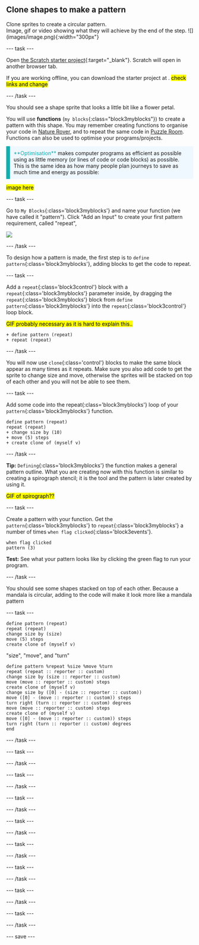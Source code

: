 ## Clone shapes to make a pattern

<div style="display: flex; flex-wrap: wrap">
<div style="flex-basis: 200px; flex-grow: 1; margin-right: 15px;">
Clone sprites to create a circular pattern.
</div>
<div>
Image, gif or video showing what they will achieve by the end of the step. ![](images/image.png){:width="300px"}
</div>
</div>

--- task ---

Open [the Scratch starter project](https://scratch.mit.edu/projects/CHANGE/editor/){:target="_blank"}. Scratch will open in another browser tab. 

If you are working offline, you can download the starter project at [](https://rpf.io/p/en/puzzle-room). <mark>check links and change</mark>

--- /task ---

You should see a shape sprite that looks a little bit like a flower petal.

You will use **functions** (`my blocks`{:class="block3myblocks"}) to create a pattern with this shape. You may remember creating functions to organise your code in [Nature Rover](https://projects.raspberrypi.org/en/projects/nature-rover/3), and to repeat the same code in [Puzzle Room](https://projects.raspberrypi.org/en/projects/puzzle-room/4). Functions can also be used to optimise your programs/projects.

<p style="border-left: solid; border-width:10px; border-color: #0faeb0; background-color: aliceblue; padding: 10px;">
<span style="color: #0faeb0">**Optimisation**</span> makes computer programs as efficient as possible using as little memory (or lines of code or code blocks) as possible. This is the same idea as how many people plan journeys to save as much time and energy as possible:

<mark>image here</mark>
</p>

--- task ---

Go to `My Blocks`{:class='block3myblocks'} and name your function (we have called it "pattern"). Click "Add an Input" to create your first pattern requirement, called "repeat",

![](images/patternfunction)


--- /task ---

To design how a pattern is made, the first step is to `define pattern`{:class='block3myblocks'}, adding blocks to get the code to repeat.

--- task ---

Add a `repeat`{:class='block3control'} block with a `repeat`{:class='block3myblocks'} parameter inside, by dragging the `repeat`{:class='block3myblocks'} block from `define pattern`{:class='block3myblocks'} into the `repeat`{:class='block3control'} loop block.

<mark>GIF probably necessary as it is hard to explain this..</mark>


```blocks3
+ define pattern (repeat)
+ repeat (repeat)
```

--- /task ---

You will now use `clone`{:class='control'} blocks to make the same block appear as many times as it repeats. Make sure you also add code to get the sprite to change size and move, otherwise the sprites will be stacked on top of each other and you will not be able to see them.

--- task ---

Add some code into the repeat{:class='block3myblocks'} loop of your `pattern`{:class='block3myblocks'} function.

```blocks3
define pattern (repeat)
repeat (repeat)
+ change size by (10)
+ move (5) steps
+ create clone of (myself v)
```

--- /task ---

**Tip:** `Defining`{:class='block3myblocks'} the function makes a general pattern outline. What you are creating now with this function is similar to creating a spirograph stencil; it is the tool and the pattern is later created by using it. 

<mark>GIF of spirograph??</mark>

--- task ---

Create a pattern with your function. Get the `pattern`{:class='block3myblocks'} to `repeat`{:class='block3myblocks'} a number of times `when flag clicked`{:class='block3events'}. 

```blocks3
when flag clicked
pattern (3)
```

**Test:** See what your pattern looks like by clicking the green flag to run your program.

--- /task ---

You should see some shapes stacked on top of each other. Because a mandala is circular, adding to the code will make it look more like a mandala pattern

--- task ---

```blocks3
define pattern (repeat)
repeat (repeat)
change size by (size)
move (5) steps
create clone of (myself v)

```

 "size", "move", and "turn"


```blocks3
define pattern %repeat %size %move %turn
repeat (repeat :: reporter :: custom)
change size by (size :: reporter :: custom)
move (move :: reporter :: custom) steps
create clone of (myself v)
change size by ([0] - (size :: reporter :: custom))
move ([0] - (move :: reporter :: custom)) steps
turn right (turn :: reporter :: custom) degrees
move (move :: reporter :: custom) steps
create clone of (myself v)
move ([0] - (move :: reporter :: custom)) steps
turn right (turn :: reporter :: custom) degrees
end
```

--- /task ---

--- task ---

--- /task ---

--- task ---

--- /task ---

--- task ---

--- /task ---

--- task ---

--- /task ---

--- task ---

--- /task ---

--- task ---

--- /task ---

--- task ---

--- /task ---

--- task ---

--- /task ---

--- save ---